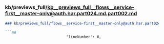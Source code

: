 ### kb/previews_full/kb__previews_full__flows__service-first__master-only@auth.har.part024.md.part002.md

```md
### kb/previews_full/flows__service-first__master-only@auth.har.part024.md (part 002)

```md
                            "lineNumber": 0,
                    
```

```

```
